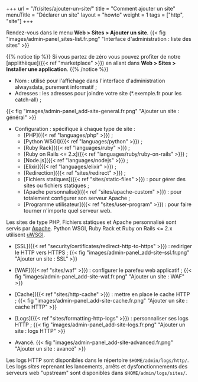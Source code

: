 +++
url = "/fr/sites/ajouter-un-site/"
title = "Comment ajouter un site"
menuTitle = "Déclarer un site"
layout = "howto"
weight = 1
tags = ["http", "site"]
+++

Rendez-vous dans le menu **Web > Sites > Ajouter un site**.
{{< fig "images/admin-panel_sites-list.fr.png" "Interface d'administration : liste des sites" >}}

{{% notice tip %}}
Si vous partez de zéro vous pouvez profiter de notre [applithèque]({{< ref "marketplace" >}}) en allant dans **Web > Sites > Installer une application**.
{{% /notice %}}

- Nom : utilisé pour l'affichage dans l'interface d'administration alwaysdata, purement informatif ;
- Adresses : les adresses pour joindre votre site (*.exemple.fr pour les catch-all) ;

{{< fig "images/admin-panel_add-site-general.fr.png" "Ajouter un site : général" >}}

- Configuration : spécifique à chaque type de site :
    - [PHP]({{< ref "languages/php" >}}) ;
    - [Python WSGI]({{< ref "languages/python" >}}) ;
    - [Ruby Rack]({{< ref "languages/ruby" >}}) ;
    - [Ruby on Rails <= 2.x]({{< ref "languages/ruby/ruby-on-rails" >}}) ;
    - [Node.js]({{< ref "languages/nodejs" >}}) ;
    - [Elixir]({{< ref "languages/elixir" >}}) ;
    - [Redirection]({{< ref "sites/redirect" >}}) ;
    - [Fichiers statiques]({{< ref "sites/static-files" >}}) : pour gérer des sites ou fichiers statiques ;
    - [Apache personnalisé]({{< ref "sites/apache-custom" >}}) : pour totalement configurer son serveur Apache ;
    - [Programme utilisateur]({{< ref "sites/user-program" >}}) : pour faire tourner n'importe quel serveur web.

Les sites de type PHP, Fichiers statiques et Apache personnalisé sont servis par [Apache](https://httpd.apache.org/). Python WSGI, Ruby Rack et Ruby on Rails <= 2.x utilisent [uWSGI](https://uwsgi-docs.readthedocs.io/en/latest/).

- [SSL]({{< ref "security/certificates/redirect-http-to-https" >}}) : rediriger le HTTP vers HTTPS ;
{{< fig "images/admin-panel_add-site-ssl.fr.png" "Ajouter un site : SSL" >}}

- [WAF]({{< ref "sites/waf" >}}) : configurer le parefeu web applicatif ;
{{< fig "images/admin-panel_add-site-waf.fr.png" "Ajouter un site : WAF" >}}

- [Cache]({{< ref "sites/http-cache" >}}) : mettre en place le cache HTTP ;
{{< fig "images/admin-panel_add-site-cache.fr.png" "Ajouter un site : cache HTTP" >}}

- [Logs]({{< ref "sites/formatting-http-logs" >}}) : personnaliser ses logs HTTP ;
{{< fig "images/admin-panel_add-site-logs.fr.png" "Ajouter un site : logs HTTP" >}}

- Avancé.
{{< fig "images/admin-panel_add-site-advanced.fr.png" "Ajouter un site : avancé" >}}

Les logs HTTP sont disponibles dans le répertoire `$HOME/admin/logs/http/`. Les logs _sites_ reprenant les lancements, arrêts et dysfonctionnements des serveurs web "upstream" sont disponibles dans `$HOME/admin/logs/sites/`.
